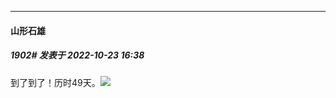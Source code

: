 

*****

####  山形石雄  
##### 1902#       发表于 2022-10-23 16:38

到了到了！历时49天。<img src="https://static.saraba1st.com/image/smiley/face2017/018.png" referrerpolicy="no-referrer">

